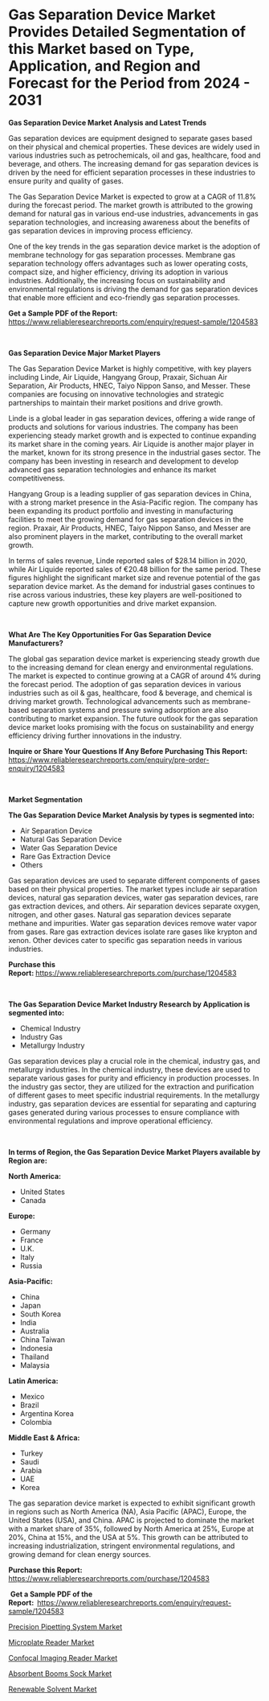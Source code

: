 <p><h1>Gas Separation Device Market Provides Detailed Segmentation of this Market based on Type, Application, and Region and Forecast for the Period from 2024 - 2031</h1></p><p><strong>Gas Separation Device Market Analysis and Latest Trends</strong></p>
<p><p>Gas separation devices are equipment designed to separate gases based on their physical and chemical properties. These devices are widely used in various industries such as petrochemicals, oil and gas, healthcare, food and beverage, and others. The increasing demand for gas separation devices is driven by the need for efficient separation processes in these industries to ensure purity and quality of gases.</p><p>The Gas Separation Device Market is expected to grow at a CAGR of 11.8% during the forecast period. The market growth is attributed to the growing demand for natural gas in various end-use industries, advancements in gas separation technologies, and increasing awareness about the benefits of gas separation devices in improving process efficiency.</p><p>One of the key trends in the gas separation device market is the adoption of membrane technology for gas separation processes. Membrane gas separation technology offers advantages such as lower operating costs, compact size, and higher efficiency, driving its adoption in various industries. Additionally, the increasing focus on sustainability and environmental regulations is driving the demand for gas separation devices that enable more efficient and eco-friendly gas separation processes.</p></p>
<p><strong>Get a Sample PDF of the Report:&nbsp;</strong> <a href="https://www.reliableresearchreports.com/enquiry/request-sample/1204583">https://www.reliableresearchreports.com/enquiry/request-sample/1204583</a></p>
<p>&nbsp;</p>
<p><strong>Gas Separation Device Major Market Players</strong></p>
<p><p>The Gas Separation Device Market is highly competitive, with key players including Linde, Air Liquide, Hangyang Group, Praxair, Sichuan Air Separation, Air Products, HNEC, Taiyo Nippon Sanso, and Messer. These companies are focusing on innovative technologies and strategic partnerships to maintain their market positions and drive growth.</p><p>Linde is a global leader in gas separation devices, offering a wide range of products and solutions for various industries. The company has been experiencing steady market growth and is expected to continue expanding its market share in the coming years. Air Liquide is another major player in the market, known for its strong presence in the industrial gases sector. The company has been investing in research and development to develop advanced gas separation technologies and enhance its market competitiveness.</p><p>Hangyang Group is a leading supplier of gas separation devices in China, with a strong market presence in the Asia-Pacific region. The company has been expanding its product portfolio and investing in manufacturing facilities to meet the growing demand for gas separation devices in the region. Praxair, Air Products, HNEC, Taiyo Nippon Sanso, and Messer are also prominent players in the market, contributing to the overall market growth.</p><p>In terms of sales revenue, Linde reported sales of $28.14 billion in 2020, while Air Liquide reported sales of €20.48 billion for the same period. These figures highlight the significant market size and revenue potential of the gas separation device market. As the demand for industrial gases continues to rise across various industries, these key players are well-positioned to capture new growth opportunities and drive market expansion.</p></p>
<p>&nbsp;</p>
<p><strong>What Are The Key Opportunities For Gas Separation Device Manufacturers?</strong></p>
<p><p>The global gas separation device market is experiencing steady growth due to the increasing demand for clean energy and environmental regulations. The market is expected to continue growing at a CAGR of around 4% during the forecast period. The adoption of gas separation devices in various industries such as oil & gas, healthcare, food & beverage, and chemical is driving market growth. Technological advancements such as membrane-based separation systems and pressure swing adsorption are also contributing to market expansion. The future outlook for the gas separation device market looks promising with the focus on sustainability and energy efficiency driving further innovations in the industry.</p></p>
<p><strong>Inquire or Share Your Questions If Any Before Purchasing This Report:</strong> <a href="https://www.reliableresearchreports.com/enquiry/pre-order-enquiry/1204583">https://www.reliableresearchreports.com/enquiry/pre-order-enquiry/1204583</a></p>
<p>&nbsp;</p>
<p><strong>Market Segmentation</strong></p>
<p><strong>The Gas Separation Device Market Analysis by types is segmented into:</strong></p>
<p><ul><li>Air Separation Device</li><li>Natural Gas Separation Device</li><li>Water Gas Separation Device</li><li>Rare Gas Extraction Device</li><li>Others</li></ul></p>
<p><p>Gas separation devices are used to separate different components of gases based on their physical properties. The market types include air separation devices, natural gas separation devices, water gas separation devices, rare gas extraction devices, and others. Air separation devices separate oxygen, nitrogen, and other gases. Natural gas separation devices separate methane and impurities. Water gas separation devices remove water vapor from gases. Rare gas extraction devices isolate rare gases like krypton and xenon. Other devices cater to specific gas separation needs in various industries.</p></p>
<p><strong>Purchase this Report:&nbsp;</strong><a href="https://www.reliableresearchreports.com/purchase/1204583">https://www.reliableresearchreports.com/purchase/1204583</a></p>
<p>&nbsp;</p>
<p><strong>The Gas Separation Device Market Industry Research by Application is segmented into:</strong></p>
<p><ul><li>Chemical Industry</li><li>Industry Gas</li><li>Metallurgy Industry</li></ul></p>
<p><p>Gas separation devices play a crucial role in the chemical, industry gas, and metallurgy industries. In the chemical industry, these devices are used to separate various gases for purity and efficiency in production processes. In the industry gas sector, they are utilized for the extraction and purification of different gases to meet specific industrial requirements. In the metallurgy industry, gas separation devices are essential for separating and capturing gases generated during various processes to ensure compliance with environmental regulations and improve operational efficiency.</p></p>
<p>&nbsp;</p>
<p><strong>In terms of Region, the Gas Separation Device Market Players available by Region are:</strong></p>
<p>
    <p> <strong> North America: </strong>
        <ul>
            <li>United States</li>
            <li>Canada</li>
        </ul>
        </p> 
    <p> <strong> Europe: </strong>
        <ul>
            <li>Germany</li>
            <li>France</li>
            <li>U.K.</li>
            <li>Italy</li>
            <li>Russia</li>
        </ul>
        </p> 
    <p> <strong> Asia-Pacific: </strong>
        <ul>
            <li>China</li>
            <li>Japan</li>
            <li>South Korea</li>
            <li>India</li>
            <li>Australia</li>
            <li>China Taiwan</li>
            <li>Indonesia</li>
            <li>Thailand</li>
            <li>Malaysia</li>
        </ul>
        </p> 
    <p> <strong> Latin America: </strong>
        <ul>
            <li>Mexico</li>
            <li>Brazil</li>
            <li>Argentina Korea</li>
            <li>Colombia</li>
        </ul>
        </p> 
    <p> <strong> Middle East & Africa: </strong>
        <ul>
            <li>Turkey</li>
            <li>Saudi</li>
            <li>Arabia</li>
            <li>UAE</li>
            <li>Korea</li>
        </ul>
    </p>
    </p>
<p><p>The gas separation device market is expected to exhibit significant growth in regions such as North America (NA), Asia Pacific (APAC), Europe, the United States (USA), and China. APAC is projected to dominate the market with a market share of 35%, followed by North America at 25%, Europe at 20%, China at 15%, and the USA at 5%. This growth can be attributed to increasing industrialization, stringent environmental regulations, and growing demand for clean energy sources.</p></p>
<p><strong>Purchase this Report: </strong><a href="https://www.reliableresearchreports.com/purchase/1204583">https://www.reliableresearchreports.com/purchase/1204583</a></p>
<p>&nbsp;<strong>Get a Sample PDF of the Report:&nbsp;&nbsp;</strong><a href="https://www.reliableresearchreports.com/enquiry/request-sample/1204583">https://www.reliableresearchreports.com/enquiry/request-sample/1204583</a></p>
<p><strong></strong></p>
<p><p><a href="https://github.com/cecuraprangm/Market-Research-Report-List-1/blob/main/precision-pipetting-system-market.md">Precision Pipetting System Market</a></p><p><a href="https://github.com/antony131rp/Market-Research-Report-List-2/blob/main/microplate-reader-market.md">Microplate Reader Market</a></p><p><a href="https://github.com/ChiragRP21/Market-Research-Report-List-3/blob/main/confocal-imaging-reader-market.md">Confocal Imaging Reader Market</a></p><p><a href="https://issuu.com/reportprime-2/docs/absorbent-booms-sock-market-size-2030.pptx">Absorbent Booms Sock Market</a></p><p><a href="https://issuu.com/reportprime-2/docs/renewable-solvent-market-size-2030.pptx">Renewable Solvent Market</a></p></p>